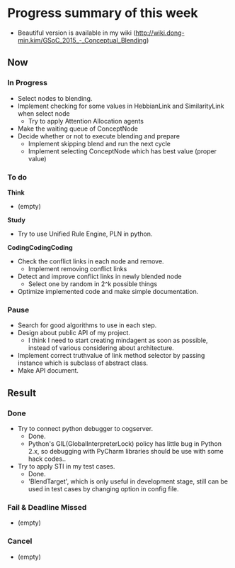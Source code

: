 # Progress summary of this week
* Beautiful version is available in my wiki
 (http://wiki.dong-min.kim/GSoC_2015_-_Conceptual_Blending)

## Now
### In Progress
*  Select nodes to blending.
  * Implement checking for some values in HebbianLink and SimilarityLink when select node
    * Try to apply Attention Allocation agents
  * Make the waiting queue of ConceptNode
* Decide whether or not to execute blending and prepare
  * Implement skipping blend and run the next cycle
  * Implement selecting ConceptNode which has best value (proper value)
 
### To do
**Think**
* (empty)

**Study**
* Try to use Unified Rule Engine, PLN in python.

**CodingCodingCoding**
* Check the conflict links in each node and remove.
  * Implement removing conflict links
* Detect and improve conflict links in newly blended node
  * Select one by random in 2^k possible things
* Optimize implemented code and make simple documentation.

### Pause
* Search for good algorithms to use in each step.
* Design about public API of my project.
  * I think I need to start creating mindagent as soon as possible, instead of 
 various considering about architecture.
* Implement correct truthvalue of link method selector by passing instance 
 which is subclass of abstract class.
* Make API document.

## Result
### Done
* Try to connect python debugger to cogserver.
  * Done.
  * Python's GIL(GlobalInterpreterLock) policy has little bug in Python 2.x, so
 debugging with PyCharm libraries should be use with some hack codes..
* Try to apply STI in my test cases.
  * Done.
  * 'BlendTarget', which is only useful in development stage, still can be used in test cases by changing option in config file.

### Fail & Deadline Missed
* (empty)

### Cancel
* (empty)
